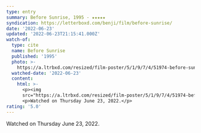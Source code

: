```yaml
---
type: entry
summary: Before Sunrise, 1995 - ★★★★★
syndication: https://letterboxd.com/benji/film/before-sunrise/
date: '2022-06-23'
updated: '2022-06-23T21:15:41.000Z'
watch-of:
  type: cite
  name: Before Sunrise
  published: '1995'
  photo: >-
    https://a.ltrbxd.com/resized/film-poster/5/1/9/7/4/51974-before-sunrise-0-600-0-900-crop.jpg?v=de3c4718dc
  watched-date: '2022-06-23'
  content:
    html: >-
      <p><img
      src="https://a.ltrbxd.com/resized/film-poster/5/1/9/7/4/51974-before-sunrise-0-600-0-900-crop.jpg?v=de3c4718dc"/></p>
      <p>Watched on Thursday June 23, 2022.</p>
rating: '5.0'
---
```

Watched on Thursday June 23, 2022.
